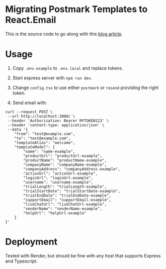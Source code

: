 # Migrating Postmark Templates to React.Email

This is the source code to go along with this [blog article](https://alexduggleby.com/2024/09/19/migrating-from-postmark-templates-to-react-email/).

# Usage

1. Copy `.env.example` to `.env.local` and replace tokens.

2. Start express server with `npm run dev`.

3. Change `config.tsx` to use either `postmark` or `resend` providing the right token.

4. Send email with:

```
curl --request POST \
 --url http://localhost:3000/ \
 --header 'Authorization: Bearer MYTOKEN123' \
 --header 'content-type: application/json' \
 --data '{
    "from": "test@example.com",
    "to": "test@example.com",
    "templateAlias": "welcome",
    "templateModel": {
        "name": "name-example",
        "productUrl": "productUrl-example",
        "productName": "productName-example",
        "companyName": "companyName-example",
        "companyAddress": "companyAddress-example",
        "actionUrl": "actionUrl-example",
        "loginUrl": "loginUrl-example",
        "username": "username-example",
        "trialLength": "trialLength-example",
        "trialStartDate": "trialStartDate-example",
        "trialEndDate": "trialEndDate-example",
        "supportEmail": "supportEmail-example",
        "liveChatUrl": "liveChatUrl-example",
        "senderName": "senderName-example",
        "helpUrl": "helpUrl-example"
    }
}'
```

# Deployment

Tested with Render, but should be fine with any host that supports Express and Typescript.
